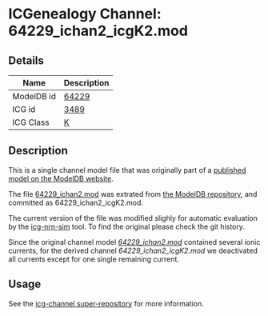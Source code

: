 # ICGenealogy Channel: 64229\_ichan2\_icgK2.mod

## Details

Name | Description
---- | -----------
ModelDB id | [64229](http://senselab.med.yale.edu/ModelDB/ShowModel.cshtml?model=64229)
ICG id | [3489](http://icg.neurotheory.ox.ac.uk/channels/1/3489)
ICG Class | [K](http://icg.neurotheory.ox.ac.uk/channels/1)

## Description

This is a single channel model file that was originally part of a [published model on the ModelDB website](http://senselab.med.yale.edu/mModelDB/ShowModel.cshtml?model=64229).


The file [64229\_ichan2.mod](64229_ichan2_icgK2.mod) was extrated from [the ModelDB repository](http://senselab.med.yale.edu/ModelDB/ShowModel.cshtml?model=64229), and committed as 64229\_ichan2\_icgK2.mod.

The current version of the file was modified slighly for automatic evaluation by the [icg-nrn-sim](https://github.com/icgenealogy/icg-nrn-sim) tool. To find the original please check the git history.

Since the original channel model *[64229\_ichan2.mod](http://senselab.med.yale.edu/ModelDB/ShowModel.cshtml?model=64229)* contained several ionic currents, for the derived channel *64229\_ichan2\_icgK2.mod* we deactivated all currents except for one single remaining current.


## Usage

See the [icg-channel super-repository](https://github.com/icgenealogy/icg-channels) for more information.